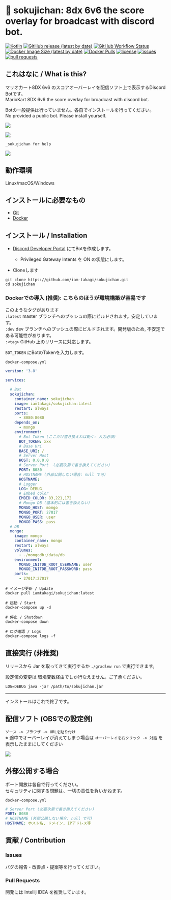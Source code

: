 # 💬 sokujichan: 8dx 6v6 the score overlay for broadcast with discord bot.

[![Kotlin](https://img.shields.io/badge/Kotlin-1.4.21-blue)](https://kotlinlang.org)
[![GitHub release (latest by date)](https://img.shields.io/github/v/release/iam-takagi/sokujichan)](https://github.com/iam-takagi/sokujichan/releases)
[![GitHub Workflow Status](https://img.shields.io/github/workflow/status/iam-takagi/sokujichan/Docker)](https://hub.docker.com/r/iamtakagi/sokujichan)
[![Docker Image Size (latest by date)](https://img.shields.io/docker/image-size/iamtakagi/sokujichan)](https://hub.docker.com/r/iamtakagi/sokujichan)
[![Docker Pulls](https://img.shields.io/docker/pulls/iamtakagi/sokujichan)](https://hub.docker.com/r/iamtakagi/sokujichan)
[![license](https://img.shields.io/github/license/iam-takagi/sokujichan)](https://github.com/iam-takagi/sokujichan/blob/master/LICENSE)
[![issues](https://img.shields.io/github/issues/iam-takagi/sokujichan)](https://github.com/iam-takagi/sokujichan/issues)
[![pull requests](https://img.shields.io/github/issues-pr/iam-takagi/sokujichan)](https://github.com/iam-takagi/sokujichan/pulls)

## これはなに / What is this?
マリオカート8DX 6v6 のスコアオーバーレイを配信ソフト上で表示するDiscord Botです。\
MarioKart 8DX 6v6 the score overlay for broadcast with discord bot.

Botの一般提供は行っていません。各自でインストールを行ってください。\
No provided a public bot. Please install yourself.

![](https://i.gyazo.com/3a394b3260d101fd58c29cc528dc93a3.jpg)

![](https://i.gyazo.com/e2b6f639ddd5adcde9e856d6148f04da.png)

`_sokujichan for help`   

![](https://i.gyazo.com/4578c6b17349bbfffcff9086506fa15b.png)

## 動作環境
Linux/macOS/Windows

## インストールに必要なもの
- [Git](https://git-scm.com/downloads)
- [Docker](https://www.docker.com/get-started)

## インストール / Installation

- [Discord Developer Portal](https://discord.com/developers/applications) にてBotを作成します。
  - Privileged Gateway Intents を ON の状態にします。

- Cloneします
```console
git clone https://github.com/iam-takagi/sokujichan.git
cd sokujichan
```

### Dockerでの導入 (推奨): こちらのほうが環境構築が容易です

このようなタグがあります\
`:latest` master ブランチへのプッシュの際にビルドされます。安定しています。\
`:dev` dev ブランチへのプッシュの際にビルドされます。開発版のため, 不安定である可能性があります。\
`:<tag>` GitHub 上のリリースに対応します。

`BOT_TOKEN` にBotのTokenを入力します。

`docker-compose.yml`
```yml
version: '3.8'

services:

  # Bot
  sokujichan:
    container_name: sokujichan
    image: iamtakagi/sokujichan:latest
    restart: always
    ports:
      - 8080:8080
    depends_on:
      - mongo
    environment:
      # Bot Token (ここだけ書き換えれば動く: 入力必須)
      BOT_TOKEN: xxx
      # Base Uri
      BASE_URI: /
      # Server Host
      HOST: 0.0.0.0
      # Server Port  (必要次第で書き換えてください)
      PORT: 8080
      # HOSTNAME (外部公開しない場合: null で可)
      HOSTNAME:
      # Logger
      LOG: DEBUG
      # Embed color
      EMBED_COLOR: 83,221,172
      # Mongo DB (基本的には書き換えない)
      MONGO_HOST: mongo
      MONGO_PORT: 27017
      MONGO_USER: user
      MONGO_PASS: pass
  # DB
  mongo:
    image: mongo
    container_name: mongo
    restart: always
    volumes:
      - ./mongodb:/data/db
    environment:
      MONGO_INITDB_ROOT_USERNAME: user
      MONGO_INITDB_ROOT_PASSWORD: pass
    ports:
      - 27017:27017
```

```console
# イメージ更新 / Update
docker pull iamtakagi/sokujichan:latest

# 起動 / Start
docker-compose up -d

# 停止 / Shutdown
docker-compose down

# ログ確認 / Logs
docker-compose logs -f
```

## 直接実行 (非推奨)

リリースから Jar を取ってきて実行するか `./gradlew run` で実行できます。

設定値の変更は 環境変数経由でしか行なえません。ご了承ください。

```console
LOG=DEBUG java -jar /path/to/sokujichan.jar
```

***

インストールはこれで終了です。

## 配信ソフト (OBSでの設定例)
`ソース -> ブラウザ -> URLを貼り付け`\
※ 途中でオーバーレイが消えてしまう場合は `オーバーレイを右クリック -> 対話` を表示したままにしてください

![](https://i.gyazo.com/d01c8e6b26ff5e7f37bdd3fc4f85daa7.png)

## 外部公開する場合
ポート開放は各自で行ってください。\
セキュリティに関する問題は、一切の責任を負いかねます。

`docker-compose.yml`
```yml
# Server Port (必要次第で書き換えてください)
PORT: 8080
# HOSTNAME (外部公開しない場合: null で可)
HOSTNAME: ホスト名, ドメイン, IPアドレス等
```

## 貢献 / Contribution

### Issues
バグの報告・改善点・提案等を行ってください。

### Pull Requests
開発には Intellij IDEA を推奨しています。
